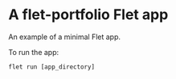 # A flet-portfolio Flet app

An example of a minimal Flet app.

To run the app:

```
flet run [app_directory]
```